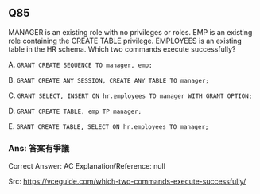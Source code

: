 ## Q85

MANAGER is an existing role with no privileges or roles.
EMP is an existing role containing the CREATE TABLE privilege. EMPLOYEES is an existing table in the HR schema.
Which two commands execute successfully?

A. `GRANT CREATE SEQUENCE TO manager, emp;`

B. `GRANT CREATE ANY SESSION, CREATE ANY TABLE TO manager;`

C. `GRANT SELECT, INSERT ON hr.employees TO manager WITH GRANT OPTION;`

D. `GRANT CREATE TABLE, emp TP manager;`

E. `GRANT CREATE TABLE, SELECT ON hr.employees TO manager;`

### Ans:  **答案有爭議**

Correct Answer: AC
Explanation/Reference: null

Src: https://vceguide.com/which-two-commands-execute-successfully/